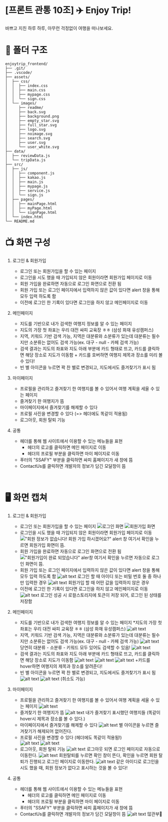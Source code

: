 # [프론트 관통 10조] ✈️ Enjoy Trip!
바쁘고 지친 하루 하루, 아무런 걱정없이 여행을 떠나보세요.

# 🎄 폴더 구조
```
enjoytrip_frontend/
├── .git/
├── .vscode/
├── assets/
│  ├── css/
│  │  ├── index.css
│  │  ├── main.css
│  │  ├── mypage.css
│  │  └── sign.css
│  └── images/
│     ├── readme/
│     ├── back.svg
│     ├── background.png
│     ├── empty_star.svg
│     ├── full_star.svg
│     ├── logo.svg
│     ├── noimage.svg
│     ├── search.svg
│     ├── user.svg
│     └── user_white.svg
├── data/
│  ├── reviewData.js
│  └── tripData.js
├── src/
│  ├── js/
│  │  ├── component.js
│  │  ├── kakao.js
│  │  ├── main.js
│  │  ├── mypage.js
│  │  ├── service.js
│  │  └── sign.js
│  ├── pages/
│  │  ├── mainPage.html
│  │  ├── myPage.html
│  │  └── signPage.html
│  └── index.html
└── README.md

```

# 📺 화면 구성
1. 로그인 & 회원가입 
   - 로그인 또는 회원가입을 할 수 있는 페이지
    - 로그인을 시도 했을 때 가입되지 않은 회원이라면 회원가입 페이지로 이동
    - 회원 가입을 완료하면 자동으로 로그인 화면으로 전환 됨
    - 회원 가입 또는 로그인 페이지에서 입력하지 않은 값이 있다면 alert 창을 통해 모두 입력 하도록 함
    - 이전에 로그인 한 기록이 있다면 로그인을 하지 않고 메인페이지로 이동
2. 메인페이지
    - 지도를 기반으로 내가 검색한 여행지 정보를 알 수 있는 페이지
    - 지도의 가장 첫 좌표는 우리 대전 싸피 교육장 ㅎㅎ (삼성 화재 유성캠퍼스)
    - 지역, 키워드 기반 검색 가능, 지역은 대분류와 소분류가 있는데 대분류는 필수지만 소분류는 없어도 검색 가능(ex. 대구 - null - 카페 검색 가능)
    - 검색 결과는 지도의 좌표와 지도 아래 부분에 카드 형태로 뜨고, 카드를 클릭하면 해당 장소로 지도가 이동함 + 카드를 호버하면 여행지 제목과 장소를 미리 볼 수 있다!
    - 빈 별 아이콘을 누르면 꽉 찬 별로 변경되고, 지도에서도 즐겨찾기가 표시 됨
  
3. 마이페이지
   - 프로필을 관리하고 즐겨찾기 한 여행지를 볼 수 있어서 여행 계획을 세울 수 있는 페이지
   - 즐겨찾기 한 여행지가 뜸
   - 마이페이지에서 즐겨찾기를 해제할 수 있다
   - 프로필 사진을 변경할 수 있다 (=> 헤더에도 똑같이 적용됨)
   - 로그아웃, 회원 탈퇴 기능
4. 공통
   - 헤더를 통해 웹 사이트에서 이용할 수 있는 메뉴들을 표현
     - 헤더의 로고를 클릭하면 메인 페이지로 이동
     - 헤더의 프로필 부분을 클릭하면 마이 페이지로 이동
   - 푸터의 "SSAFY" 부분을 클릭하면 싸피 홈페이지가 새 창에 뜸
   - ContactUs를 클릭하면 개발자의 정보가 담긴 모달창이 뜸

<br />

# 🖥️ 화면 캡쳐
1. 로그인 & 회원가입 
   - 로그인 또는 회원가입을 할 수 있는 페이지
![로그인 화면](./assets/images/readme/image.png)
![회원가입 화면](./assets/images/readme/image-2.png)
    - 로그인을 시도 했을 때 가입되지 않은 회원이라면 회원가입 페이지로 이동
  !["회원 정보가 없습니다! 회원 가입 하시겠어요?" alert 창](./assets/images/readme/image-1.png)
  여기서 확인을 누르면 회원가입 화면이 뜸.
    - 회원 가입을 완료하면 자동으로 로그인 화면으로 전환 됨
    !["회원가입이 완료 되었습니다" aler창](./assets/images/readme/image-3.png)
    여기서 확인을 누르면 자동으로 로그인 화면이 뜸.
    - 회원 가입 또는 로그인 페이지에서 입력하지 않은 값이 있다면 alert 창을 통해 모두 입력 하도록 함
    ![alt text](./assets/images/readme/image-4.png)
    로그인 할 때 아이디 또는 비밀 번호 둘 중 하나만 입력한 경우
    ![alt text](./assets/images/readme/image-5.png)
    회원가입 할 때 어떤 값을 입력하지 않은 경우
    - 이전에 로그인 한 기록이 있다면 로그인을 하지 않고 메인페이지로 이동
    ![alt text](./assets/images/readme/image-6.png)
    로그인 성공 시 로컬스토리지에 토큰이 저장 되어, 로그인 된 상태를 저장함

2. 메인페이지
    - 지도를 기반으로 내가 검색한 여행지 정보를 알 수 있는 페이지
        *지도의 가장 첫 좌표는 우리 대전 싸피 교육장 ㅎㅎ (삼성 화재 유성캠퍼스)
    ![alt text](./assets/images/readme/image-7.png)
    - 지역, 키워드 기반 검색 가능, 지역은 대분류와 소분류가 있는데 대분류는 필수지만 소분류는 없어도 검색 가능(ex. 대구 - null - 카페 검색 가능)
    ![alt text](./assets/images/readme/image-8.png)
    당연히 대분류 - 소분류 - 키워드 모두 있어도 검색할 수 있음!
    ![alt text](./assets/images/readme/image-12.png)
    - 검색 결과는 지도의 좌표와 지도 아래 부분에 카드 형태로 뜨고, 카드를 클릭하면 해당 장소로 지도가 이동함
    ![alt text](./assets/images/readme/image-11.png)
    ![alt text](./assets/images/readme/image-9.png)
    ![alt text](./assets/images/readme/image-10.png)
    +카드를 hover하면 여행지의 제목과 장소를 알려준다!
    - 빈 별 아이콘을 누르면 꽉 찬 별로 변경되고, 지도에서도 즐겨찾기가 표시 됨
    ![alt text](./assets/images/readme/image-13.png)
    ![alt text](./assets/images/readme/image-14.png)
    (취소도 가능)

3. 마이페이지
   - 프로필을 관리하고 즐겨찾기 한 여행지를 볼 수 있어서 여행 계획을 세울 수 있는 페이지
    ![alt text](./assets/images/readme/image-15.png)
   - 즐겨찾기 한 여행지가 뜸
    ![alt text](./assets/images/readme/image-16.png)
    내가 즐겨찾기 표시했던 여행지들 (똑같이 hover시 제목과 장소를 볼 수 있다.)
   - 마이페이지에서 즐겨찾기를 해제할 수 있다
    ![alt text](./assets/images/readme/image-17.png)
    별 아이콘을 누르면 즐겨찾기가 해제되어 없어진다.
   - 프로필 사진을 변경할 수 있다 (헤더에도 똑같이 적용됨!) <br />
    ![alt text](./assets/images/readme/image-18.png)
    ![alt text](./assets/images/readme/image-19.png)
   - 로그아웃, 회원 탈퇴 기능
    ![alt text](./assets/images/readme/image-20.png)
    로그아웃 되면 로그인 페이지로 자동으로 이동한다.
    ![alt text](./assets/images/readme/image-21.png)
    회원탈퇴를 누르면 확인 창이 뜬다, 확인을 누르면 회원 탈퇴가 진행되고 로그인 페이지로 이동한다.
    ![alt text](./assets/images/readme/image-22.png)
    같은 아이디로 로그인을 시도 했을 때, 회원 정보가 없다고 표시하는 것을 볼 수 있다! 


4. 공통
   - 헤더를 통해 웹 사이트에서 이용할 수 있는 메뉴들을 표현
     - 헤더의 로고를 클릭하면 메인 페이지로 이동
     - 헤더의 프로필 부분을 클릭하면 마이 페이지로 이동
   - 푸터의 "SSAFY" 부분을 클릭하면 싸피 홈페이지가 새 창에 뜸
   - ContactUs를 클릭하면 개발자의 정보가 담긴 모달창이 뜸
    ![alt text](./assets/images/readme/image-23.png)
    많관부🤍

